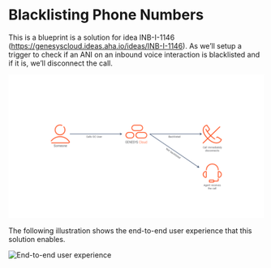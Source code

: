 # Blacklisting Phone Numbers

This is a blueprint is a solution for idea INB-I-1146 (https://genesyscloud.ideas.aha.io/ideas/INB-I-1146). As we’ll setup a trigger to check if an ANI on an inbound voice interaction is blacklisted and if it is, we’ll disconnect the call.

![Inbound Communicate call Genesys Cloud flow](blueprint/images/overview.png "Genesys Cloud Inbound Communicate Call")

The following illustration shows the end-to-end user experience that this solution enables.

![End-to-end user experience](blueprint/images/ani-blacklist-demo.gif "End-to-end user experience")
